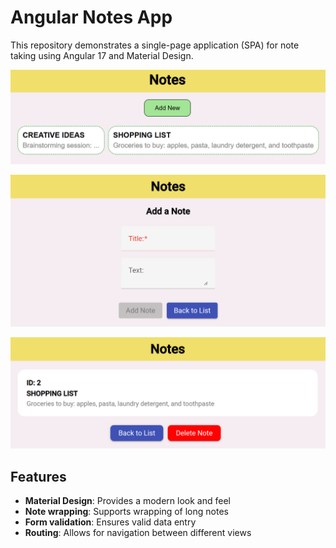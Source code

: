 # Angular Notes App

This repository demonstrates a single-page application (SPA) for note taking using Angular 17 and Material Design.

![Notes list](notes-list.png)

![Add a note](add-note.png)

![Note details](note-details.png)

## Features
- <b>Material Design</b>: Provides a modern look and feel
- <b>Note wrapping</b>: Supports wrapping of long notes
- <b>Form validation</b>: Ensures valid data entry
- <b>Routing</b>: Allows for navigation between different views
